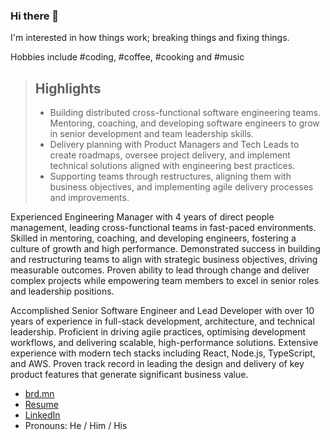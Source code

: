 ### Hi there 👋

I'm interested in how things work; breaking things and fixing things.

Hobbies include #coding, #coffee, #cooking and #music

> ## Highlights
>
> - Building distributed cross-functional software engineering teams. Mentoring, coaching, and developing software engineers to grow in senior development and team leadership skills.
> - Delivery planning with Product Managers and Tech Leads to create roadmaps, oversee project delivery, and implement technical solutions aligned with engineering best practices.
> - Supporting teams through restructures, aligning them with business objectives, and implementing agile delivery processes and improvements.

Experienced Engineering Manager with 4 years of direct people management, leading cross-functional teams in fast-paced environments. Skilled in mentoring, coaching, and developing engineers, fostering a culture of growth and high performance. Demonstrated success in building and restructuring teams to align with strategic business objectives, driving measurable outcomes. Proven ability to lead through change and deliver complex projects while empowering team members to excel in senior roles and leadership positions.

Accomplished Senior Software Engineer and Lead Developer with over 10 years of experience in full-stack development, architecture, and technical leadership. Proficient in driving agile practices, optimising development workflows, and delivering scalable, high-performance solutions. Extensive experience with modern tech stacks including React, Node.js, TypeScript, and AWS. Proven track record in leading the design and delivery of key product features that generate significant business value.

* <a rel="nofollow me" href="https://brd.mn">brd.mn</a>
* <a rel="nofollow me" href="https://brd.mn/CV">Resume</a>
* <a rel="nofollow me" href="https://linkedin.com/in/philipboardman/">LinkedIn</a>
* Pronouns: He / Him / His
